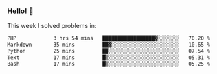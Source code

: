 ### Hello! 👋

This week I solved problems in:

<!--START_SECTION:waka-->

```txt
PHP            3 hrs 54 mins   █████████████████▓░░░░░░░   70.20 %
Markdown       35 mins         ██▓░░░░░░░░░░░░░░░░░░░░░░   10.65 %
Python         25 mins         ██░░░░░░░░░░░░░░░░░░░░░░░   07.54 %
Text           17 mins         █▒░░░░░░░░░░░░░░░░░░░░░░░   05.31 %
Bash           17 mins         █▒░░░░░░░░░░░░░░░░░░░░░░░   05.25 %
```

<!--END_SECTION:waka-->
